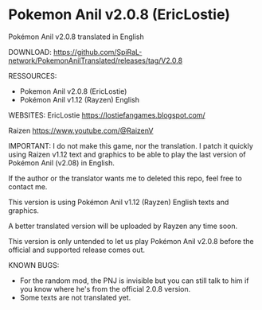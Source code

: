 # Pokemon Anil v2.0.8 (EricLostie)

Pokémon Anil v2.0.8 translated in English

DOWNLOAD:
https://github.com/SpiRaL-network/PokemonAnilTranslated/releases/tag/V2.0.8

RESSOURCES: 
- Pokemon Anil v2.0.8 (EricLostie)
- Pokémon Anil v1.12 (Rayzen) English 

WEBSITES:
EricLostie
https://lostiefangames.blogspot.com/

Raizen
https://www.youtube.com/@RaizenV

IMPORTANT:
I do not make this game, nor the translation. 
I patch it quickly using Raizen v1.12 text and graphics to be able to play the last version of Pokémon Anil (v2.08) in English.

If the author or the translator wants me to deleted this repo, feel free to contact me. 

This version is using Pokémon Anil v1.12 (Rayzen) English texts and graphics.

A better translated version will be uploaded by Rayzen any time soon.

This version is only untended to let us play Pokémon Anil v2.0.8 before the official and supported release comes out.

KNOWN BUGS:
- For the random mod, the PNJ is invisible but you can still talk to him if you know where he's from the official 2.0.8 version.
- Some texts are not translated yet.
